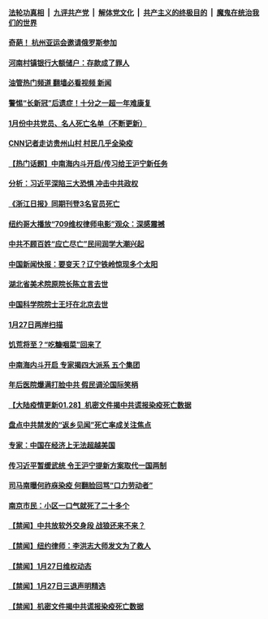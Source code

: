 ####  [法轮功真相](../../../../basic/blob/master/README.md?t=01290412) &nbsp;|&nbsp; [九评共产党](../../../../9ping.md/blob/master/README.md?t=01290412) &nbsp;|&nbsp; [解体党文化](../../../../jtdwh.md/blob/master/README.md?t=01290412)  &nbsp;|&nbsp; [共产主义的终极目的](../../../../gczydzjmd.md/blob/master/README.md?t=01290412) &nbsp;|&nbsp; [魔鬼在统治我们的世界](../../../../mgztzwmdsj.md/blob/master/README.md?t=01290412) 

#### [奇葩！ 杭州亚运会邀请俄罗斯参加](../pages/prog204/a103636979.md?t=01290412) 

#### [河南村镇银行大额储户：存款成了罪人](../pages/prog204/a103636941.md?t=01290412) 

#### [油管热门频道 翻墙必看视频 新闻](http://129.146.143.75:81/youtube.html?01290412)

#### [警惕“长新冠”后遗症！十分之一超一年难康复](../pages/prog204/a103636710.md?t=01290412) 

#### [1月份中共党员、名人死亡名单（不断更新）](../pages/prog204/a103625047.md?t=01290412) 

#### [CNN记者走访贵州山村 村民几乎全染疫](../pages/prog204/a103636848.md?t=01290412) 

#### [【热门话题】中南海内斗开启/传习给王沪宁新任务](../pages/prog204/a103636768.md?t=01290412) 

#### [分析：习近平深陷三大恐惧 冲击中共政权](../pages/prog204/a103636816.md?t=01290412) 

#### [《浙江日报》同期刊登3名官员死亡](../pages/prog204/a103636811.md?t=01290412) 


#### [纽约哥大播放“709维权律师电影”观众：深感震撼](../pages/prog204/a103636709.md?t=01290412) 

#### [中共不顾百姓“应亡尽亡”民间润学大潮兴起](../pages/prog204/a103636711.md?t=01290412) 

#### [中国新闻快报：要变天？辽宁铁岭惊现多个太阳](../pages/prog204/a103636705.md?t=01290412) 

#### [湖北省美术院原院长陈立言去世](../pages/prog204/a103636640.md?t=01290412) 

#### [中国科学院院士王圩在北京去世](../pages/prog204/a103636606.md?t=01290412) 

#### [1月27日两岸扫描](../pages/prog204/a103636545.md?t=01290412) 

#### [饥荒将至？“吃糠咽菜”回来了](../pages/prog204/a103636544.md?t=01290412) 

#### [中南海内斗开启 专家揭四大派系 五个集团](../pages/prog204/a103636555.md?t=01290412) 

#### [年后医院爆满打脸中共 假民调沦国际笑柄](../pages/prog204/a103636542.md?t=01290412) 

#### [【大陆疫情更新01.28】机密文件揭中共谎报染疫死亡数据](../pages/prog204/a103622164.md?t=01290412) 

#### [盘点中共禁发的“返乡见闻”死亡率成关注焦点](../pages/prog204/a103636405.md?t=01290412) 


#### [专家：中国在经济上无法超越美国](../pages/prog204/a103636375.md?t=01290412) 

#### [传习近平暂缓武统 令王沪宁提新方案取代一国两制](../pages/prog204/a103636305.md?t=01290412) 

#### [司马南曝何祚庥染疫 何翻脸回骂“口力劳动者”](../pages/prog204/a103636245.md?t=01290412) 

#### [南京市民：小区一口气就死了二十多个](../pages/prog204/a103636267.md?t=01290412) 

#### [【禁闻】中共放软外交身段 战狼还来不来？](../pages/prog204/a103636224.md?t=01290412) 

#### [【禁闻】纽约律师：李洪志大师发文为了救人](../pages/prog204/a103636227.md?t=01290412) 

#### [【禁闻】1月27日维权动态](../pages/prog204/a103636219.md?t=01290412) 

#### [【禁闻】1月27日三退声明精选](../pages/prog204/a103636220.md?t=01290412) 

#### [【禁闻】机密文件揭中共谎报染疫死亡数据](../pages/prog204/a103636228.md?t=01290412) 

<img src='http://gfw-breaker.win/goodnews/indexes/prog204.md' width='0px' height='0px'/>
